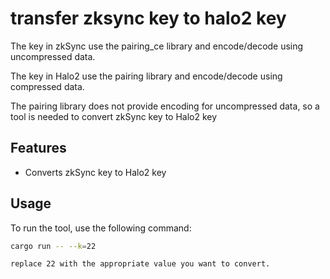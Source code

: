 # transfer zksync key to halo2 key

The key in zkSync use the pairing_ce library and encode/decode using uncompressed data. 

The key in Halo2 use the pairing library and encode/decode using compressed data.

The pairing library does not provide encoding for uncompressed data, so a tool is needed to convert zkSync key to Halo2 key

## Features

- Converts zkSync key to Halo2 key

## Usage

To run the tool, use the following command:

```sh
cargo run -- --k=22

replace 22 with the appropriate value you want to convert.